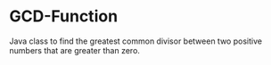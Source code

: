 # GCD-Function

Java class to find the greatest common divisor between two positive numbers that are greater than zero.
